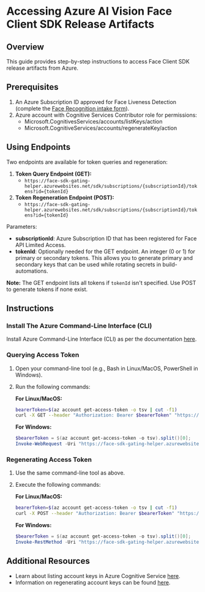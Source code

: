 # Accessing Azure AI Vision Face Client SDK Release Artifacts

## Overview
This guide provides step-by-step instructions to access Face Client SDK release artifacts from Azure.

## Prerequisites
1. An Azure Subscription ID approved for Face Liveness Detection (complete the [Face Recognition intake form](https://aka.ms/facerecognition)).
2. Azure account with Cognitive Services Contributor role for permissions:
   - Microsoft.CognitivesServices/accounts/listKeys/action
   - Microsoft.CognitiveServices/accounts/regenerateKey/action

## Using Endpoints
Two endpoints are available for token queries and regeneration:
1. **Token Query Endpoint (GET):**
   - `https://face-sdk-gating-helper.azurewebsites.net/sdk/subscriptions/{subscriptionId}/tokens?id={tokenId}`
2. **Token Regeneration Endpoint (POST):**
   - `https://face-sdk-gating-helper.azurewebsites.net/sdk/subscriptions/{subscriptionId}/tokens?id={tokenId}`

Parameters:
- **subscriptionId**: Azure Subscription ID that has been registered for Face API Limited Access.
- **tokenId**: Optionally needed for the GET endpoint. An integer (0 or 1) for primary or secondary tokens. This allows you to generate primary and secondary keys that can be used while rotating secrets in build-automations.

**Note:** The GET endpoint lists all tokens if `tokenId` isn't specified. Use POST to generate tokens if none exist.

## Instructions

### Install The Azure Command-Line Interface (CLI)
Install Azure Command-Line Interface (CLI) as per the documentation [here](https://learn.microsoft.com/cli/azure/).

### Querying Access Token
1. Open your command-line tool (e.g., Bash in Linux/MacOS, PowerShell in Windows).
2. Run the following commands:

   **For Linux/MacOS:**
   ```bash
   bearerToken=$(az account get-access-token -o tsv | cut -f1)
   curl -X GET --header "Authorization: Bearer $bearerToken" "https://face-sdk-gating-helper.azurewebsites.net/sdk/subscriptions/{subscriptionId}/tokens?id={tokenId}"
   ```

   **For Windows:**
   ```powershell
   $bearerToken = $(az account get-access-token -o tsv).split()[0];
   Invoke-WebRequest -Uri "https://face-sdk-gating-helper.azurewebsites.net/sdk/subscriptions/{subscriptionId}/tokens?id={tokenId}" -Method GET -Headers @{"Authorization"="Bearer $bearerToken"}
   ```

### Regenerating Access Token
1. Use the same command-line tool as above.
2. Execute the following commands:

   **For Linux/MacOS:**
   ```bash
   bearerToken=$(az account get-access-token -o tsv | cut -f1)
   curl -X POST --header "Authorization: Bearer $bearerToken" "https://face-sdk-gating-helper.azurewebsites.net/sdk/subscriptions/{subscriptionId}/tokens?id={tokenId}"
   ```

   **For Windows:**
   ```powershell
   $bearerToken = $(az account get-access-token -o tsv).split()[0];
   Invoke-RestMethod -Uri "https://face-sdk-gating-helper.azurewebsites.net/sdk/subscriptions/{subscriptionId}/tokens?id={tokenId}" -Method POST -Headers @{"Authorization"="Bearer $bearerToken"}
   ```

## Additional Resources
- Learn about listing account keys in Azure Cognitive Service [here](https://learn.microsoft.com/rest/api/cognitiveservices/accountmanagement/accounts/list-keys).
- Information on regenerating account keys can be found [here](https://learn.microsoft.com/rest/api/cognitiveservices/accountmanagement/accounts/regenerate-key).